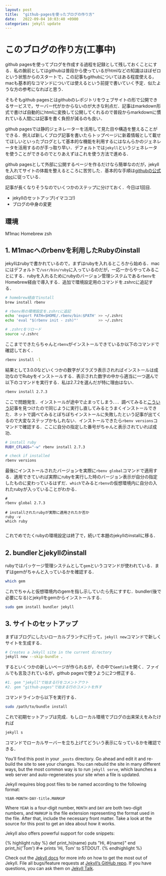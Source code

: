 ```yaml
---
layout: post
title:  "github-pagesを使ったブログの作り方"
date:   2022-09-04 10:03:40 +0900
categories: jekyll update
---
```


# このブログの作り方(工事中)

github pagesを使ってブログを作成する過程を記録として残しておくことにする．私の腕前としてはgithubは普段から使っているがhtmlなどの知識はほぼゼロという状態からのスタートで，この記事もgithubについてはある程度使える，macも基本的なコマンドについては使えるという前提で書いていく予定．似たような方の参考になればと思う．

そもそもgithub pagesとはgithubのレポジトリをウェブサイトの形で公開できるサービスで，サーバー代がかからないのが大きな利点だ．記事はmarkdown形式で書けば自動的にhtmlに変換して公開してくれるので普段からmarkdownに慣れている人間には記事を書く負担が減るのも良い．

github pagesでは静的ジェネレーターを活用して見た目や構造を整えることができる．例えば新しくブログ記事を書いたらトップページに新着情報として載せてほしいといったブログとして基本的な機能を利用するにはなんらかのジェネレータを活用するのが手っ取り早い．デフォルトでは`jekyll`というジェネレータを使うことができるのでとりあえずはこれを使う方法で進める．

github pagesとして外部に公開するページを作るだけなら簡単なのだが，jekyllを入れてサイトの体裁を整えるところに苦労した．基本的な手順は[githubの公式doc](https://docs.github.com/ja/pages/setting-up-a-github-pages-site-with-jekyll/about-github-pages-and-jekyll)に従っている．

記事が長くなりそうなのでいくつかのステップに分けておく．今日は1回目.

- jekyllのセットアップ(イマココ!)
- ブログの中身の変更


## 環境
M1mac
Homebrew
zsh


## 1. M1macへのrbenvを利用したRubyのinstall
jekyllはrubyで書かれているので，まずはrubyを入れるところから始める．macにはデフォルトで`/usr/bin/ruby`に入っているのだが，一応一からやってみることにする．rubyを入れるためにrubyのバージョン管理システムである`rbenv`をHomebrew経由で導入する．追加で環境設定用のコマンドを.zshrcに追記する．

```bash
# homebrew経由でinstall
brew install rbenv

# rbenv用の環境設定を.zshrcに追記
echo 'export PATH=$HOME/.rbenv/bin:$PATH' >> ~/.zshrc
echo 'eval "$(rbenv init - zsh)"'         >> ~/.zshrc

# .zshrcをリロード
source ~/.zshrc
```

ここまでできたらちゃんと`rbenv`がインストールできているか以下のコマンドで確認しておく．

```bash
rbenv install -l
```

結果として3.0.0などいくつかの数字がズラズラ表示されればインストールは成功なのでRubyをインストールする．表示された数字の中から適当に一つ選んで以下のコマンドを実行する．私は2.7.2を選んだが特に理由はない．

```bash
rbenv install 2.7.3
```

ここで問題発生．インストールが途中で止まってしまう．．．調べてみると[こういう](https://kenzoblog.vercel.app/posts/m1-chip)記事を見つけたので同じように実行し直してみるとうまくインストールできた．ネットで調べてみるとぼちぼちインストールに失敗したという記事が出てくるので大変なステップかもしれない．インストールできたら`rbenv versions`コマンドで確認する．ここに自分の指定した番号がちゃんと表示されていれば成功．


```bash
# install ruby 
RUBY_CFLAGS="-w" rbenv install 2.7.3

# check if installed
rbenv versions
```

最後にインストールされたバージョンを実際に`rbenv global`コマンドで適用する．適用できていれば実際にrubyを実行した時のバージョン表示が自分の指定したものに変わっているはずだ．`which`でみると`rbenv`の仮想環境内に自分の入れたrubyが入っていることがわかる．

```
# 
rbenv global 2.7.3

# installされたrubyが実際に適用されたか否か
ruby -v
which ruby


```

これでめでたくrubyの環境設定は終了で，続いて本題のjekyllのinstallに移る．


## 2. bundlerとjekyllのinstall

rubyではパッケージ管理システムとして`gem`というコマンドが使われている．まずはgemがちゃんと入っているかを確認する．

```bash
which gem 
```

これでちゃんと仮想環境内のgemを指し示していたら先にすすむ．bundler(後で必要になる)とjekyllをgemからインストールする．

```bash
sudo gem install bundler jekyll 
```


## 3. サイトのセットアップ

まずはブログにしたいローカルブランチに行って，`jekyll new`コマンドで新しくサイトを生成する．

```bash
# Creates a Jekyll site in the current directory
jekyll new --skip-bundle .
```

するといくつかの新しいページが作られるが，その中で`Gemfile`を開く．ファイルでも言及されているが，github pagesで使うように2つ修正する．

```bash
#1. gem "jekyll"で始まる行をコメントアウト
#2. gem "github-pages"で始まる行のコメントを外す
```

コマンドラインから以下を実行する．

```bash
sudo /path/to/bundle install
```

これで初期セットアップは完成．もしローカル環境でブログの出来栄えをみたければ

```bash
jekyll s
```

コマンドでローカルサーバーを立ち上げてどういう表示になっているかを確認できる．



You’ll find this post in your `_posts` directory. Go ahead and edit it and re-build the site to see your changes. You can rebuild the site in many different ways, but the most common way is to run `jekyll serve`, which launches a web server and auto-regenerates your site when a file is updated.

Jekyll requires blog post files to be named according to the following format:

`YEAR-MONTH-DAY-title.MARKUP`

Where `YEAR` is a four-digit number, `MONTH` and `DAY` are both two-digit numbers, and `MARKUP` is the file extension representing the format used in the file. After that, include the necessary front matter. Take a look at the source for this post to get an idea about how it works.

Jekyll also offers powerful support for code snippets:

{% highlight ruby %}
def print_hi(name)
  puts "Hi, #{name}"
end
print_hi('Tom')
#=> prints 'Hi, Tom' to STDOUT.
{% endhighlight %}

Check out the [Jekyll docs][jekyll-docs] for more info on how to get the most out of Jekyll. File all bugs/feature requests at [Jekyll’s GitHub repo][jekyll-gh]. If you have questions, you can ask them on [Jekyll Talk][jekyll-talk].

[jekyll-docs]: https://jekyllrb.com/docs/home
[jekyll-gh]:   https://github.com/jekyll/jekyll
[jekyll-talk]: https://talk.jekyllrb.com/
